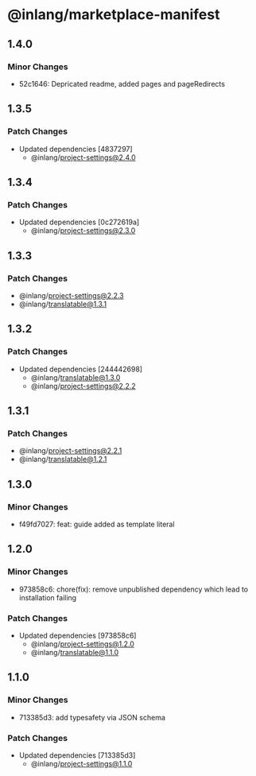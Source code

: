 # @inlang/marketplace-manifest

## 1.4.0

### Minor Changes

- 52c1646: Depricated readme, added pages and pageRedirects

## 1.3.5

### Patch Changes

- Updated dependencies [4837297]
  - @inlang/project-settings@2.4.0

## 1.3.4

### Patch Changes

- Updated dependencies [0c272619a]
  - @inlang/project-settings@2.3.0

## 1.3.3

### Patch Changes

- @inlang/project-settings@2.2.3
- @inlang/translatable@1.3.1

## 1.3.2

### Patch Changes

- Updated dependencies [244442698]
  - @inlang/translatable@1.3.0
  - @inlang/project-settings@2.2.2

## 1.3.1

### Patch Changes

- @inlang/project-settings@2.2.1
- @inlang/translatable@1.2.1

## 1.3.0

### Minor Changes

- f49fd7027: feat: guide added as template literal

## 1.2.0

### Minor Changes

- 973858c6: chore(fix): remove unpublished dependency which lead to installation failing

### Patch Changes

- Updated dependencies [973858c6]
  - @inlang/project-settings@1.2.0
  - @inlang/translatable@1.1.0

## 1.1.0

### Minor Changes

- 713385d3: add typesafety via JSON schema

### Patch Changes

- Updated dependencies [713385d3]
  - @inlang/project-settings@1.1.0
